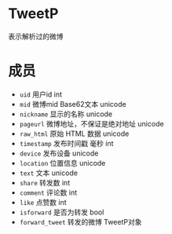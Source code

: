 # TweetP

表示解析过的微博

# 成员

- `uid`  用户id int
- `mid`  微博mid Base62文本 unicode
- `nickname` 显示的名称 unicode
- `pageurl` 微博地址，不保证是绝对地址 unicode
- `raw_html` 原始 HTML 数据 unicode
- `timestamp` 发布时间戳 毫秒 int
- `device` 发布设备 unicode
- `location` 位置信息 unicode
- `text` 文本 unicode
- `share` 转发数 int
- `comment` 评论数 int
- `like` 点赞数 int
- `isforward` 是否为转发 bool
- `forward_tweet` 转发的微博 TweetP对象
